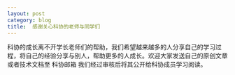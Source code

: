 ```yaml
---
layout: post
category: blog
title:  感谢关心科协的老师与同学们
---
```


科协的成长离不开学长老师们的帮助，我们希望越来越多的人分享自己的学习过程，将自己的经验分享与别人，帮助更多的人成长。欢迎大家发送自己的原创文章或者技术文档至 科协邮箱 我们经过审核后将其公开给科协成员学习阅读。